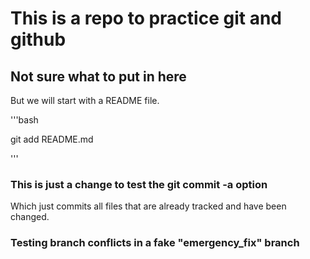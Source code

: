 # This is a repo to practice git and github

## Not sure what to put in here

But we will start with a README file.

'''bash

git add README.md

'''

### This is just a change to test the git commit -a option
Which just commits all files that are already tracked and have been changed.


### Testing branch conflicts in a fake "emergency_fix" branch
